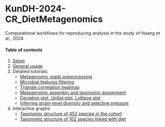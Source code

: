 # KunDH-2024-CR_DietMetagenomics
Computational workflows for reproducing analysis in the study of Huang et al., 2024


#### Table of contents
1. [Setup]()
2. [General usage]()
3. Detailed tutorials
    * [Metagenomic reads preprocessing](https://github.com/KunDHuang/slurm-computing-family/blob/main/docs/preprocessing_reads.md)
    * [Microbial features filtering](./docs/microbial_features_filtering.md)
    * [Triangle correlation heatmap]()
    * [Metagenomic assembly and taxonomic assignment](https://github.com/KunDHuang/slurm-meta-assembly)
    * [Deviation plot, UpSet plot, Lollipop plot](./docs/several_plots.md)
    * [Inferring strain-level diversity and selective pressure](https://github.com/KunDHuang/MEvol/blob/main/docs/gene_snv_analyzer.md)
4. Interactive graphs
    * [Taxonomic structure of 452 species in the cohort](https://hoshigawarei.github.io/HTML_TEST/)
    * [Taxonomic structure of 102 species linked with diet](https://hoshigawarei.github.io/graphlan_HTML/)
   
